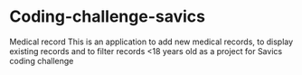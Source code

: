 # Coding-challenge-savics
Medical record
This is an application to add new medical records, to display existing records and to filter records <18 years old as a project for Savics coding challenge

